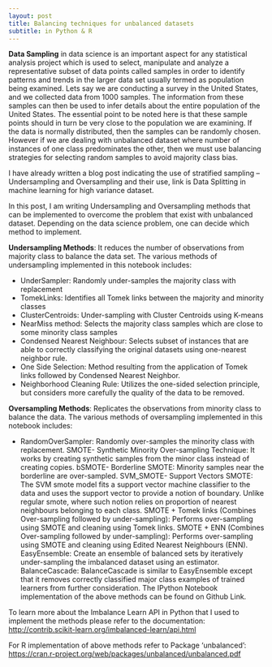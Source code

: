 ```yaml
---
layout: post
title: Balancing techniques for unbalanced datasets 
subtitle: in Python & R
---
```


**Data Sampling** in data science is an important aspect for any statistical analysis project which is used to select, manipulate and analyze a representative subset of data points called samples in order to identify patterns and trends in the larger data set usually termed as population being examined. Lets say we are conducting a survey in the United States, and we collected data from 1000 samples. The information from these samples can then be used to infer details about the entire population of the United States. The essential point to be noted here is that these sample points should in turn be very close to the population we are examining. If the data is normally distributed, then the samples can be randomly chosen. However if we are dealing with unbalanced dataset where number of instances of one class predominates the other, then we must use balancing strategies for selecting random samples to avoid majority class bias.

I have already written a blog post indicating the use of stratified sampling – Undersampling and Oversampling and their use, link is Data Splitting in machine learning for high variance dataset.

In this post, I am writing Undersampling and Oversampling methods that can be implemented to overcome the problem that exist with unbalanced dataset. Depending on the data science problem, one can decide which method to implement.

**Undersampling Methods**: It reduces the number of observations from majority class to balance the data set. The various methods of undersampling implemented in this notebook includes:
- UnderSampler: Randomly under-samples the majority class with replacement
- TomekLinks: Identifies all Tomek links between the majority and minority classes
- ClusterCentroids: Under-sampling with Cluster Centroids using K-means
- NearMiss method: Selects the majority class samples which are close to some minority class samples
- Condensed Nearest Neighbour: Selects subset of instances that are able to correctly classifying the original datasets using one-nearest neighbor rule.
- One Side Selection: Method resulting from the application of Tomek links followed by Condensed Nearest Neighbor.
- Neighborhood Cleaning Rule: Utilizes the one-sided selection principle, but considers more carefully the quality of the data to be removed.

**Oversampling Methods**: Replicates the observations from minority class to balance the data. The various methods of oversampling implemented in this notebook includes:
- RandomOverSampler: Randomly over-samples the minority class with replacement.
SMOTE- Synthetic Minority Over-sampling Technique: It works by creating synthetic samples from the minor class instead of creating copies.
bSMOTE- Borderline SMOTE: Minority samples near the borderline are over-sampled.
SVM_SMOTE- Support Vectors SMOTE: The SVM smote model fits a support vector machine classifier to the data and uses the support vector to provide a notion of boundary. Unlike regular smote, where such notion relies on proportion of nearest neighbours belonging to each class.
SMOTE + Tomek links (Combines Over-sampling followed by under-sampling): Performs over-sampling using SMOTE and cleaning using Tomek links.
SMOTE + ENN (Combines Over-sampling followed by under-sampling): Performs over-sampling using SMOTE and cleaning using Edited Nearest Neighbours (ENN).
EasyEnsemble: Create an ensemble of balanced sets by iteratively under-sampling the imbalanced dataset using an estimator.
BalanceCascade: BalanceCascade is similar to EasyEnsemble except that it removes correctly classified major class examples of trained learners from further consideration.
The IPython Notebook implementation of the above methods can be found on Github Link.

To learn more about the Imbalance Learn API in Python that I used to implement the methods please refer to the documentation: http://contrib.scikit-learn.org/imbalanced-learn/api.html

For R implementation of above methods refer to Package ‘unbalanced’: https://cran.r-project.org/web/packages/unbalanced/unbalanced.pdf
